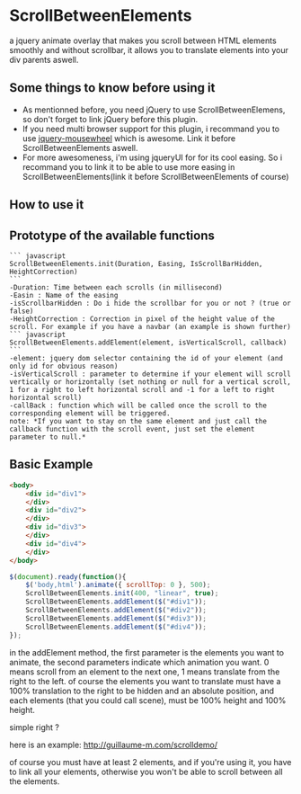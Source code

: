 # ScrollBetweenElements
a jquery animate overlay that makes you scroll between HTML elements smoothly and without scrollbar, it allows you to translate elements into your div parents aswell.

## Some things to know before using it

- As mentionned before, you need jQuery to use ScrollBetweenElemens, so don't forget to link jQuery before this plugin.
- If you need multi browser support for this plugin, i recommand you to use [jquery-mousewheel](https://github.com/jquery/jquery-mousewheel) which is awesome. Link it before ScrollBetweenElements aswell.
- For more awesomeness, i'm using jqueryUI for for its cool easing. So i recommand you to link it to be able to use more easing in ScrollBetweenElements(link it before ScrollBetweenElements of course)

## How to use it
## Prototype of the available functions
	``` javascript
	ScrollBetweenElements.init(Duration, Easing, IsScrollBarHidden, HeightCorrection)
	```
	-Duration: Time between each scrolls (in millisecond)
	-Easin : Name of the easing
	-isScrollbarHidden : Do i hide the scrollbar for you or not ? (true or false)
	-HeightCorrection : Correction in pixel of the height value of the scroll. For example if you have a navbar (an example is shown further)
	``` javascript
	ScrollBetweenElements.addElement(element, isVerticalScroll, callback)
	```
	-element: jquery dom selector containing the id of your element (and only id for obvious reason)
	-isVerticalScroll : parameter to determine if your element will scroll vertically or horizontally (set nothing or null for a vertical scroll, 1 for a right to left horizontal scroll and -1 for a left to right horizontal scroll)
	-callBack : function which will be called once the scroll to the corresponding element will be triggered.
	note: *If you want to stay on the same element and just call the callback function with the scroll event, just set the element parameter to null.*
## Basic Example

``` html
<body>
    <div id="div1">
    </div>
    <div id="div2">
    </div>
    <div id="div3">
    </div>
    <div id="div4">
    </div>
</body>
```
``` javascript
$(document).ready(function(){
    $('body,html').animate({ scrollTop: 0 }, 500);
    ScrollBetweenElements.init(400, "linear", true);
    ScrollBetweenElements.addElement($("#div1"));
    ScrollBetweenElements.addElement($("#div2"));
    ScrollBetweenElements.addElement($("#div3"));
    ScrollBetweenElements.addElement($("#div4"));
});
```
in the addElement method, the first parameter is the elements you want to animate, the second parameters indicate which animation you want. 0 means scroll from an element to the next one, 1 means translate from the right to the left. of course the elements you want to translate must have a 100% translation to the right to be hidden and an absolute position, and each elements (that you could call scene), must be 100% height and 100% height.

simple right ?

here is an example: http://guillaume-m.com/scrolldemo/

of course you must have at least 2 elements, and if you're using it, you have to link all your elements, otherwise you won't be able to scroll between all the elements.
